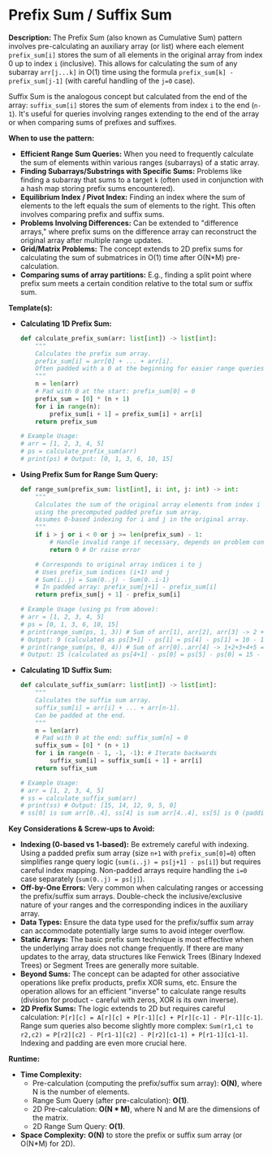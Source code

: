 # Prefix Sum / Suffix Sum

**Description:**
The Prefix Sum (also known as Cumulative Sum) pattern involves pre-calculating an auxiliary array (or list) where each element `prefix_sum[i]` stores the sum of all elements in the original array from index 0 up to index `i` (inclusive). This allows for calculating the sum of any subarray `arr[j...k]` in O(1) time using the formula `prefix_sum[k] - prefix_sum[j-1]` (with careful handling of the `j=0` case).

Suffix Sum is the analogous concept but calculated from the end of the array: `suffix_sum[i]` stores the sum of elements from index `i` to the end (`n-1`). It's useful for queries involving ranges extending to the end of the array or when comparing sums of prefixes and suffixes.

**When to use the pattern:**
- **Efficient Range Sum Queries:** When you need to frequently calculate the sum of elements within various ranges (subarrays) of a static array.
- **Finding Subarrays/Substrings with Specific Sums:** Problems like finding a subarray that sums to a target `k` (often used in conjunction with a hash map storing prefix sums encountered).
- **Equilibrium Index / Pivot Index:** Finding an index where the sum of elements to the left equals the sum of elements to the right. This often involves comparing prefix and suffix sums.
- **Problems Involving Differences:** Can be extended to "difference arrays," where prefix sums on the difference array can reconstruct the original array after multiple range updates.
- **Grid/Matrix Problems:** The concept extends to 2D prefix sums for calculating the sum of submatrices in O(1) time after O(N*M) pre-calculation.
- **Comparing sums of array partitions:** E.g., finding a split point where prefix sum meets a certain condition relative to the total sum or suffix sum.

**Template(s):**
- **Calculating 1D Prefix Sum:**

  ```python
  def calculate_prefix_sum(arr: list[int]) -> list[int]:
      """
      Calculates the prefix sum array.
      prefix_sum[i] = arr[0] + ... + arr[i].
      Often padded with a 0 at the beginning for easier range queries.
      """
      n = len(arr)
      # Pad with 0 at the start: prefix_sum[0] = 0
      prefix_sum = [0] * (n + 1)
      for i in range(n):
          prefix_sum[i + 1] = prefix_sum[i] + arr[i]
      return prefix_sum

  # Example Usage:
  # arr = [1, 2, 3, 4, 5]
  # ps = calculate_prefix_sum(arr)
  # print(ps) # Output: [0, 1, 3, 6, 10, 15]
  ```

- **Using Prefix Sum for Range Sum Query:**

  ```python
  def range_sum(prefix_sum: list[int], i: int, j: int) -> int:
      """
      Calculates the sum of the original array elements from index i to j (inclusive)
      using the precomputed padded prefix sum array.
      Assumes 0-based indexing for i and j in the original array.
      """
      if i > j or i < 0 or j >= len(prefix_sum) - 1:
          # Handle invalid range if necessary, depends on problem context
          return 0 # Or raise error

      # Corresponds to original array indices i to j
      # Uses prefix_sum indices (i+1) and j
      # Sum(i..j) = Sum(0..j) - Sum(0..i-1)
      # In padded array: prefix_sum[j+1] - prefix_sum[i]
      return prefix_sum[j + 1] - prefix_sum[i]

  # Example Usage (using ps from above):
  # arr = [1, 2, 3, 4, 5]
  # ps = [0, 1, 3, 6, 10, 15]
  # print(range_sum(ps, 1, 3)) # Sum of arr[1], arr[2], arr[3] -> 2 + 3 + 4 = 9
  # Output: 9 (calculated as ps[3+1] - ps[1] = ps[4] - ps[1] = 10 - 1 = 9)
  # print(range_sum(ps, 0, 4)) # Sum of arr[0]..arr[4] -> 1+2+3+4+5 = 15
  # Output: 15 (calculated as ps[4+1] - ps[0] = ps[5] - ps[0] = 15 - 0 = 15)
  ```

- **Calculating 1D Suffix Sum:**

  ```python
  def calculate_suffix_sum(arr: list[int]) -> list[int]:
      """
      Calculates the suffix sum array.
      suffix_sum[i] = arr[i] + ... + arr[n-1].
      Can be padded at the end.
      """
      n = len(arr)
      # Pad with 0 at the end: suffix_sum[n] = 0
      suffix_sum = [0] * (n + 1)
      for i in range(n - 1, -1, -1): # Iterate backwards
          suffix_sum[i] = suffix_sum[i + 1] + arr[i]
      return suffix_sum

  # Example Usage:
  # arr = [1, 2, 3, 4, 5]
  # ss = calculate_suffix_sum(arr)
  # print(ss) # Output: [15, 14, 12, 9, 5, 0]
  # ss[0] is sum arr[0..4], ss[4] is sum arr[4..4], ss[5] is 0 (padding)
  ```

**Key Considerations & Screw-ups to Avoid:**
- **Indexing (0-based vs 1-based):** Be extremely careful with indexing. Using a padded prefix sum array (size `n+1` with `prefix_sum[0]=0`) often simplifies range query logic (`sum(i..j) = ps[j+1] - ps[i]`) but requires careful index mapping. Non-padded arrays require handling the `i=0` case separately (`sum(0..j) = ps[j]`).
- **Off-by-One Errors:** Very common when calculating ranges or accessing the prefix/suffix sum arrays. Double-check the inclusive/exclusive nature of your ranges and the corresponding indices in the auxiliary array.
- **Data Types:** Ensure the data type used for the prefix/suffix sum array can accommodate potentially large sums to avoid integer overflow.
- **Static Arrays:** The basic prefix sum technique is most effective when the underlying array does not change frequently. If there are many updates to the array, data structures like Fenwick Trees (Binary Indexed Trees) or Segment Trees are generally more suitable.
- **Beyond Sums:** The concept can be adapted for other associative operations like prefix products, prefix XOR sums, etc. Ensure the operation allows for an efficient "inverse" to calculate range results (division for product - careful with zeros, XOR is its own inverse).
- **2D Prefix Sums:** The logic extends to 2D but requires careful calculation: `P[r][c] = A[r][c] + P[r-1][c] + P[r][c-1] - P[r-1][c-1]`. Range sum queries also become slightly more complex: `Sum(r1,c1 to r2,c2) = P[r2][c2] - P[r1-1][c2] - P[r2][c1-1] + P[r1-1][c1-1]`. Indexing and padding are even more crucial here.

**Runtime:**
- **Time Complexity:**
    - Pre-calculation (computing the prefix/suffix sum array): **O(N)**, where N is the number of elements.
    - Range Sum Query (after pre-calculation): **O(1)**.
    - 2D Pre-calculation: **O(N * M)**, where N and M are the dimensions of the matrix.
    - 2D Range Sum Query: **O(1)**.
- **Space Complexity:** **O(N)** to store the prefix or suffix sum array (or O(N*M) for 2D).